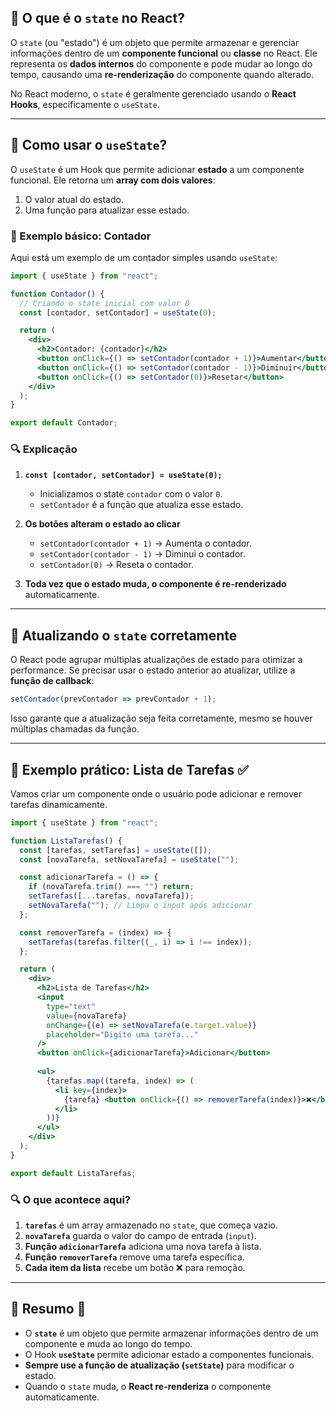 ## 🔹 O que é o `state` no React?
O `state` (ou "estado") é um objeto que permite armazenar e gerenciar informações dentro de um **componente funcional** ou **classe** no React. Ele representa os **dados internos** do componente e pode mudar ao longo do tempo, causando uma **re-renderização** do componente quando alterado.

No React moderno, o `state` é geralmente gerenciado usando o **React Hooks**, especificamente o `useState`.

---

## 🔹 Como usar o `useState`?
O `useState` é um Hook que permite adicionar **estado** a um componente funcional. Ele retorna um **array com dois valores**:
1. O valor atual do estado.
2. Uma função para atualizar esse estado.

### **📌 Exemplo básico: Contador**
Aqui está um exemplo de um contador simples usando `useState`:

```jsx
import { useState } from "react";

function Contador() {
  // Criando o state inicial com valor 0
  const [contador, setContador] = useState(0);

  return (
    <div>
      <h2>Contador: {contador}</h2>
      <button onClick={() => setContador(contador + 1)}>Aumentar</button>
      <button onClick={() => setContador(contador - 1)}>Diminuir</button>
      <button onClick={() => setContador(0)}>Resetar</button>
    </div>
  );
}

export default Contador;
```

### **🔍 Explicação**
1. **`const [contador, setContador] = useState(0);`**
   - Inicializamos o state `contador` com o valor `0`.
   - `setContador` é a função que atualiza esse estado.

2. **Os botões alteram o estado ao clicar**
   - `setContador(contador + 1)` → Aumenta o contador.
   - `setContador(contador - 1)` → Diminui o contador.
   - `setContador(0)` → Reseta o contador.

3. **Toda vez que o estado muda, o componente é re-renderizado** automaticamente.

---

## 🔹 Atualizando o `state` corretamente
O React pode agrupar múltiplas atualizações de estado para otimizar a performance. Se precisar usar o estado anterior ao atualizar, utilize a **função de callback**:

```jsx
setContador(prevContador => prevContador + 1);
```

Isso garante que a atualização seja feita corretamente, mesmo se houver múltiplas chamadas da função.

---

## 🔹 Exemplo prático: Lista de Tarefas ✅
Vamos criar um componente onde o usuário pode adicionar e remover tarefas dinamicamente.

```jsx
import { useState } from "react";

function ListaTarefas() {
  const [tarefas, setTarefas] = useState([]);
  const [novaTarefa, setNovaTarefa] = useState("");

  const adicionarTarefa = () => {
    if (novaTarefa.trim() === "") return;
    setTarefas([...tarefas, novaTarefa]);
    setNovaTarefa(""); // Limpa o input após adicionar
  };

  const removerTarefa = (index) => {
    setTarefas(tarefas.filter((_, i) => i !== index));
  };

  return (
    <div>
      <h2>Lista de Tarefas</h2>
      <input
        type="text"
        value={novaTarefa}
        onChange={(e) => setNovaTarefa(e.target.value)}
        placeholder="Digite uma tarefa..."
      />
      <button onClick={adicionarTarefa}>Adicionar</button>
      
      <ul>
        {tarefas.map((tarefa, index) => (
          <li key={index}>
            {tarefa} <button onClick={() => removerTarefa(index)}>❌</button>
          </li>
        ))}
      </ul>
    </div>
  );
}

export default ListaTarefas;
```

### **🔍 O que acontece aqui?**
1. **`tarefas`** é um array armazenado no `state`, que começa vazio.
2. **`novaTarefa`** guarda o valor do campo de entrada (`input`).
3. **Função `adicionarTarefa`** adiciona uma nova tarefa à lista.
4. **Função `removerTarefa`** remove uma tarefa específica.
5. **Cada item da lista** recebe um botão ❌ para remoção.

---

## 🔹 Resumo 📌
- O **`state`** é um objeto que permite armazenar informações dentro de um componente e muda ao longo do tempo.
- O Hook **`useState`** permite adicionar estado a componentes funcionais.
- **Sempre use a função de atualização (`setState`)** para modificar o estado.
- Quando o `state` muda, o **React re-renderiza** o componente automaticamente.
